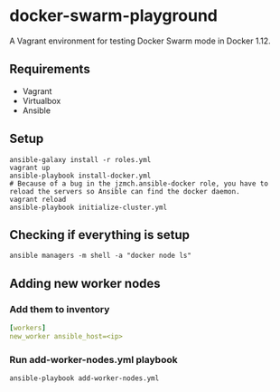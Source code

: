 # docker-swarm-playground

A Vagrant environment for testing Docker Swarm mode in Docker 1.12.

## Requirements

- Vagrant
- Virtualbox
- Ansible

## Setup

```shell
ansible-galaxy install -r roles.yml
vagrant up
ansible-playbook install-docker.yml
# Because of a bug in the jzmch.ansible-docker role, you have to reload the servers so Ansible can find the docker daemon.
vagrant reload
ansible-playbook initialize-cluster.yml
```

## Checking if everything is setup

```shell
ansible managers -m shell -a "docker node ls"
```

## Adding new worker nodes

### Add them to inventory

```yaml
[workers]
new_worker ansible_host=<ip>
```

### Run add-worker-nodes.yml playbook

```shell
ansible-playbook add-worker-nodes.yml
```
